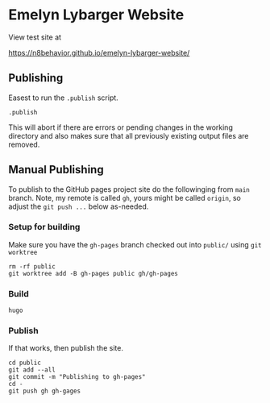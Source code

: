 # Emelyn Lybarger Website

View test site at

https://n8behavior.github.io/emelyn-lybarger-website/

## Publishing

Easest to run the `.publish` script.

```
.publish
```

This will abort if there are errors or pending changes in the working directory and also makes sure that all previously existing output files are removed.

## Manual Publishing

To publish to the GitHub pages project site do the followinging from `main` branch.  Note, my remote is called `gh`, yours might be called `origin`, so adjust the `git push ...` below as-needed.

### Setup for building

Make sure you have the `gh-pages` branch checked out into `public/` using `git worktree`

```
rm -rf public
git worktree add -B gh-pages public gh/gh-pages
```

### Build

```
hugo
```

### Publish

If that works, then publish the site.

```
cd public
git add --all
git commit -m "Publishing to gh-pages"
cd -
git push gh gh-gages
```
